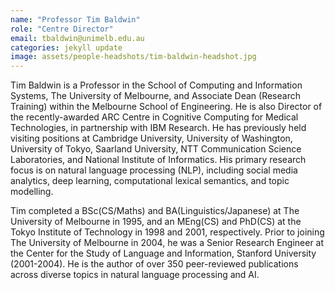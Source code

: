```yaml
---
name: "Professor Tim Baldwin"
role: "Centre Director"
email: tbaldwin@unimelb.edu.au
categories: jekyll update
image: assets/people-headshots/tim-baldwin-headshot.jpg
---
```

Tim Baldwin is a Professor in the School of Computing and Information Systems, The University of Melbourne, and Associate Dean (Research Training) within the Melbourne School of Engineering. He is also Director of the recently-awarded ARC Centre in Cognitive Computing for Medical Technologies, in partnership with IBM Research. He has previously held visiting positions at Cambridge University, University of Washington, University of Tokyo, Saarland University, NTT Communication Science Laboratories, and National Institute of Informatics. His primary research focus is on natural language processing (NLP), including social media analytics, deep learning, computational lexical semantics, and topic modelling.

Tim completed a BSc(CS/Maths) and BA(Linguistics/Japanese) at The University of Melbourne in 1995, and an MEng(CS) and PhD(CS) at the Tokyo Institute of Technology in 1998 and 2001, respectively. Prior to joining The University of Melbourne in 2004, he was a Senior Research Engineer at the Center for the Study of Language and Information, Stanford University (2001-2004). He is the author of over 350 peer-reviewed publications across diverse topics in natural language processing and AI.



